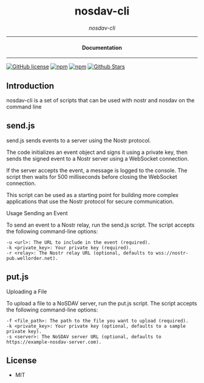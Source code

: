 

<div align="center">  
  <h1>nosdav-cli</h1>
</div>

<div align="center">  
<i>nosdav-cli</i>
</div>

---

<div align="center">
<h4>Documentation</h4>
</div>

---

[![GitHub license](https://img.shields.io/badge/license-MIT-blue.svg)](https://github.com/nosdav/nosdav-cli/blob/gh-pages/LICENSE)
[![npm](https://img.shields.io/npm/v/nosdav-cli)](https://npmjs.com/package/nosdav-cli)
[![npm](https://img.shields.io/npm/dw/nosdav-cli.svg)](https://npmjs.com/package/nosdav-cli)
[![Github Stars](https://img.shields.io/github/stars/nosdav/nosdav-cli.svg)](https://github.com/nosdav/nosdav-cli/)

## Introduction

nosdav-cli is a set of scripts that can be used with nostr and nosdav on the command line

## send.js

send.js sends events to a server using the Nostr protocol. 

The code initializes an event object and signs it using a private key, then sends the signed event to a Nostr server using a WebSocket connection. 

If the server accepts the event, a message is logged to the console. The script then waits for 500 milliseconds before closing the WebSocket connection. 

This script can be used as a starting point for building more complex applications that use the Nostr protocol for secure communication.

Usage
Sending an Event

To send an event to a Nostr relay, run the send.js script. The script accepts the following command-line options:

    -u <url>: The URL to include in the event (required).
    -k <private_key>: Your private key (required).
    -r <relay>: The Nostr relay URL (optional, defaults to wss://nostr-pub.wellorder.net).


## put.js

Uploading a File

To upload a file to a NoSDAV server, run the put.js script. The script accepts the following command-line options:

    -f <file_path>: The path to the file you want to upload (required).
    -k <private_key>: Your private key (optional, defaults to a sample private key).
    -s <server>: The NoSDAV server URL (optional, defaults to https://example-nosdav-server.com).



## License

- MIT
